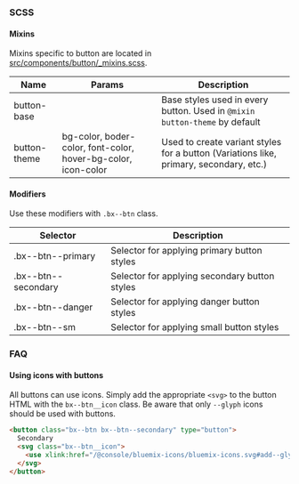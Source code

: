 ### SCSS

#### Mixins

Mixins specific to button are located in [src/components/button/_mixins.scss]().

| Name         | Params                                                        | Description                                                                            |
|--------------|---------------------------------------------------------------|----------------------------------------------------------------------------------------|
| button-base  |                                                               | Base styles used in every button. Used in `@mixin button-theme` by default             |
| button-theme | bg-color, boder-color, font-color, hover-bg-color, icon-color | Used to create variant styles for a button (Variations like, primary, secondary, etc.) |


#### Modifiers

Use these modifiers with `.bx--btn` class.

| Selector            | Description                                   |
|---------------------|-----------------------------------------------|
| .bx--btn--primary   | Selector for applying primary button styles   |
| .bx--btn--secondary | Selector for applying secondary button styles |
| .bx--btn--danger    | Selector for applying danger button styles    |
| .bx--btn--sm        | Selector for applying small button styles     |


### FAQ

#### Using icons with buttons

All buttons can use icons. 
Simply add the appropriate `<svg>` to the button HTML with the `bx--btn__icon` class.
Be aware that only `--glyph` icons should be used with buttons.

```html
<button class="bx--btn bx--btn--secondary" type="button">
  Secondary
  <svg class="bx--btn__icon">
    <use xlink:href="/@console/bluemix-icons/bluemix-icons.svg#add--glyph"></use>
  </svg>
</button>
```

